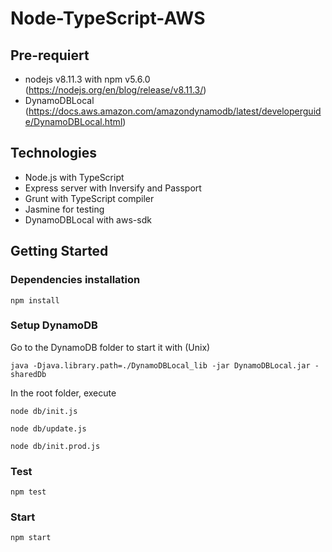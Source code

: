 # Node-TypeScript-AWS

## Pre-requiert

- nodejs v8.11.3 with npm v5.6.0 (https://nodejs.org/en/blog/release/v8.11.3/)
- DynamoDBLocal (https://docs.aws.amazon.com/amazondynamodb/latest/developerguide/DynamoDBLocal.html)

## Technologies

- Node.js with TypeScript
- Express server with Inversify and Passport
- Grunt with TypeScript compiler
- Jasmine for testing
- DynamoDBLocal with aws-sdk

## Getting Started

### Dependencies installation

```
npm install
```

### Setup DynamoDB

Go to the DynamoDB folder to start it with (Unix)

```
java -Djava.library.path=./DynamoDBLocal_lib -jar DynamoDBLocal.jar -sharedDb
```

In the root folder, execute

```
node db/init.js
```

```
node db/update.js
```

```
node db/init.prod.js
```

### Test

```
npm test
```

### Start

```
npm start
```
